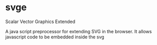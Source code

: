 # svge
Scalar Vector Graphics Extended

A java script preprocessor for extending SVG in the browser.
It allows javascript code to be embedded inside the svg
